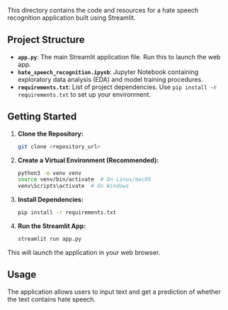 This directory contains the code and resources for a hate speech recognition application built using Streamlit.

## Project Structure

*   **`app.py`**: The main Streamlit application file.  Run this to launch the web app.
*   **`hate_speech_recognition.ipynb`**: Jupyter Notebook containing exploratory data analysis (EDA) and model training procedures.
*   **`requirements.txt`**:  List of project dependencies.  Use `pip install -r requirements.txt` to set up your environment.


## Getting Started

1.  **Clone the Repository:**
    ```bash
    git clone <repository_url>
    ```

2.  **Create a Virtual Environment (Recommended):**
    ```bash
    python3 -m venv venv
    source venv/bin/activate  # On Linux/macOS
    venv\Scripts\activate  # On Windows
    ```

3.  **Install Dependencies:**
    ```bash
    pip install -r requirements.txt
    ```

4.  **Run the Streamlit App:**
    ```bash
    streamlit run app.py
    ```

This will launch the application in your web browser.


## Usage

The application allows users to input text and get a prediction of whether the text contains hate speech.


